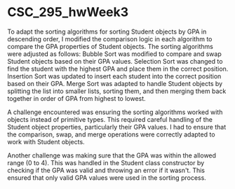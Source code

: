 # CSC_295_hwWeek3

To adapt the sorting algorithms for sorting Student objects by GPA in descending order, I modified the comparison logic in each algorithm to compare the GPA properties of Student objects. The sorting algorithms were adjusted as follows: Bubble Sort was modified to compare and swap Student objects based on their GPA values. Selection Sort was changed to find the student with the highest GPA and place them in the correct position. Insertion Sort was updated to insert each student into the correct position based on their GPA. Merge Sort was adapted to handle Student objects by splitting the list into smaller lists, sorting them, and then merging them back together in order of GPA from highest to lowest.

A challenge encountered was ensuring the sorting algorithms worked with objects instead of primitive types. This required careful handling of the Student object properties, particularly their GPA values. I had to ensure that the comparison, swap, and merge operations were correctly adapted to work with Student objects.

Another challenge was making sure that the GPA was within the allowed range (0 to 4). This was handled in the Student class constructor by checking if the GPA was valid and throwing an error if it wasn't. This ensured that only valid GPA values were used in the sorting process.
